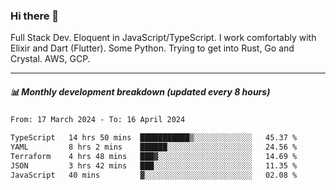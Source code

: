 ### Hi there 👋

Full Stack Dev. Eloquent in JavaScript/TypeScript. I work comfortably with Elixir and Dart (Flutter). Some Python. Trying to get into Rust, Go and Crystal. AWS, GCP.

***

##### 📊 Monthly development breakdown (updated every 8 hours)

<!--START_SECTION:waka-->

```txt
From: 17 March 2024 - To: 16 April 2024

TypeScript   14 hrs 50 mins  ███████████▒░░░░░░░░░░░░░   45.37 %
YAML         8 hrs 2 mins    ██████░░░░░░░░░░░░░░░░░░░   24.56 %
Terraform    4 hrs 48 mins   ███▓░░░░░░░░░░░░░░░░░░░░░   14.69 %
JSON         3 hrs 42 mins   ███░░░░░░░░░░░░░░░░░░░░░░   11.35 %
JavaScript   40 mins         ▓░░░░░░░░░░░░░░░░░░░░░░░░   02.08 %
```

<!--END_SECTION:waka-->
